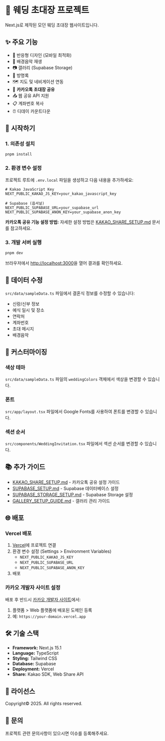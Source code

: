 # 💒 웨딩 초대장 프로젝트

Next.js로 제작된 모던 웨딩 초대장 웹사이트입니다.

## ✨ 주요 기능

- 📱 반응형 디자인 (모바일 최적화)
- 🎵 배경음악 재생
- 📷 갤러리 (Supabase Storage)
- 📝 방명록
- 🗺️ 지도 및 네비게이션 연동
- 💬 **카카오톡 초대장 공유**
- 📤 웹 공유 API 지원
- 📋 계좌번호 복사
- ⏰ 디데이 카운트다운

## 🚀 시작하기

### 1. 의존성 설치

```bash
pnpm install
```

### 2. 환경 변수 설정

프로젝트 루트에 `.env.local` 파일을 생성하고 다음 내용을 추가하세요:

```env
# Kakao JavaScript Key
NEXT_PUBLIC_KAKAO_JS_KEY=your_kakao_javascript_key

# Supabase (옵셔널)
NEXT_PUBLIC_SUPABASE_URL=your_supabase_url
NEXT_PUBLIC_SUPABASE_ANON_KEY=your_supabase_anon_key
```

**카카오톡 공유 기능 설정 방법:**
자세한 설정 방법은 [KAKAO_SHARE_SETUP.md](./KAKAO_SHARE_SETUP.md) 문서를 참고하세요.

### 3. 개발 서버 실행

```bash
pnpm dev
```

브라우저에서 [http://localhost:3000](http://localhost:3000)을 열어 결과를 확인하세요.

## 📝 데이터 수정

`src/data/sampleData.ts` 파일에서 결혼식 정보를 수정할 수 있습니다:

- 신랑/신부 정보
- 예식 일시 및 장소
- 연락처
- 계좌번호
- 초대 메시지
- 배경음악

## 🎨 커스터마이징

### 색상 테마

`src/data/sampleData.ts` 파일의 `weddingColors` 객체에서 색상을 변경할 수 있습니다.

### 폰트

`src/app/layout.tsx` 파일에서 Google Fonts를 사용하여 폰트를 변경할 수 있습니다.

### 섹션 순서

`src/components/WeddingInvitation.tsx` 파일에서 섹션 순서를 변경할 수 있습니다.

## 📚 추가 가이드

- [KAKAO_SHARE_SETUP.md](./KAKAO_SHARE_SETUP.md) - 카카오톡 공유 설정 가이드
- [SUPABASE_SETUP.md](./SUPABASE_SETUP.md) - Supabase 데이터베이스 설정
- [SUPABASE_STORAGE_SETUP.md](./SUPABASE_STORAGE_SETUP.md) - Supabase Storage 설정
- [GALLERY_SETUP_GUIDE.md](./GALLERY_SETUP_GUIDE.md) - 갤러리 관리 가이드

## 🌐 배포

### Vercel 배포

1. [Vercel](https://vercel.com)에 프로젝트 연결
2. 환경 변수 설정 (Settings > Environment Variables)
   - `NEXT_PUBLIC_KAKAO_JS_KEY`
   - `NEXT_PUBLIC_SUPABASE_URL`
   - `NEXT_PUBLIC_SUPABASE_ANON_KEY`
3. 배포

### 카카오 개발자 사이트 설정

배포 후 반드시 [카카오 개발자 사이트](https://developers.kakao.com)에서:

1. 플랫폼 > Web 플랫폼에 배포된 도메인 등록
2. 예: `https://your-domain.vercel.app`

## 🛠️ 기술 스택

- **Framework:** Next.js 15.1
- **Language:** TypeScript
- **Styling:** Tailwind CSS
- **Database:** Supabase
- **Deployment:** Vercel
- **Share:** Kakao SDK, Web Share API

## 📄 라이선스

Copyright© 2025. All rights reserved.

## 🤝 문의

프로젝트 관련 문의사항이 있으시면 이슈를 등록해주세요.
